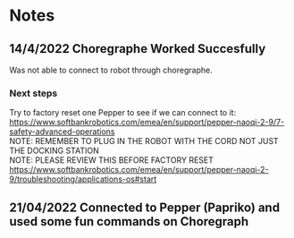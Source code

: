 # Notes
  
## 14/4/2022 Choregraphe Worked Succesfully
Was not able to connect to robot through choregraphe. 
### Next steps 
Try to factory reset one Pepper to see if we can connect to it:   https://www.softbankrobotics.com/emea/en/support/pepper-naoqi-2-9/7-safety-advanced-operations  
NOTE: REMEMBER TO PLUG IN THE ROBOT WITH THE CORD NOT JUST THE DOCKING STATION  
NOTE: PLEASE REVIEW THIS BEFORE FACTORY RESET https://www.softbankrobotics.com/emea/en/support/pepper-naoqi-2-9/troubleshooting/applications-os#start  

## 21/04/2022 Connected to Pepper (Papriko) and used some fun commands on Choregraph
